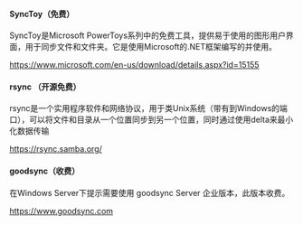 #### SyncToy（免费）

SyncToy是Microsoft PowerToys系列中的免费工具，提供易于使用的图形用户界面，用于同步文件和文件夹。它是使用Microsoft的.NET框架编写的并使用。

https://www.microsoft.com/en-us/download/details.aspx?id=15155



#### rsync （开源免费）

rsync是一个实用程序软件和网络协议，用于类Unix系统（带有到Windows的端口），可以将文件和目录从一个位置同步到另一个位置，同时通过使用delta来最小化数据传输

https://rsync.samba.org/



#### goodsync（收费）

在Windows Server下提示需要使用 goodsync Server 企业版本，此版本收费。

https://www.goodsync.com
